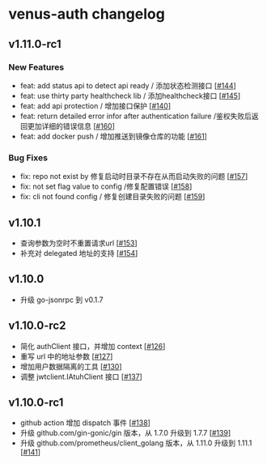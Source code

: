 # venus-auth changelog

## v1.11.0-rc1

### New Features
* feat: add status api to detect api ready / 添加状态检测接口 [[#144](https://github.com/filecoin-project/venus-auth/pull/144)]
* feat: use thirty party healthcheck lib  / 添加healthcheck接口 [[#145](https://github.com/filecoin-project/venus-auth/pull/145)]
* feat: add api protection / 增加接口保护  [[#140](https://github.com/filecoin-project/venus-auth/pull/140)]
* feat: return detailed error infor after authentication failure  /鉴权失败后返回更加详细的错误信息 [[#160](https://github.com/filecoin-project/venus-auth/pull/160)]
* feat: add docker push / 增加推送到镜像仓库的功能 [[#161](https://github.com/filecoin-project/venus-auth/pull/161)]

### Bug Fixes

* fix: repo not exist by 修复启动时目录不存在从而启动失败的问题 [[#157](https://github.com/filecoin-project/venus-auth/pull/157)]
* fix: not set flag value to config  /修复配置错误 [[#158](https://github.com/filecoin-project/venus-auth/pull/158)]
* fix: cli not found config  / 修复创建目录失败的问题 [[#159](https://github.com/filecoin-project/venus-auth/pull/159)]


## v1.10.1

* 查询参数为空时不重置请求url [[#153](https://github.com/filecoin-project/venus-auth/pull/153)]
* 补充对 delegated 地址的支持 [[#154](https://github.com/filecoin-project/venus-auth/pull/154)]

## v1.10.0

* 升级 go-jsonrpc 到 v0.1.7

## v1.10.0-rc2

* 简化 authClient 接口，并增加 context [[#126](https://github.com/filecoin-project/venus-auth/pull/126)]
* 重写 url 中的地址参数 [[#127](https://github.com/filecoin-project/venus-auth/pull/127)]
* 增加用户数据隔离的工具 [[#130](https://github.com/filecoin-project/venus-auth/pull/130)]
* 调整 jwtclient.IAtuhClient 接口 [[#137](https://github.com/filecoin-project/venus-auth/pull/137)]

## v1.10.0-rc1

* github action 增加 dispatch 事件 [[#138](https://github.com/filecoin-project/venus-auth/pull/138)]
* 升级 github.com/gin-gonic/gin 版本，从 1.7.0 升级到 1.7.7 [[#139](https://github.com/filecoin-project/venus-auth/pull/139)]
* 升级 github.com/prometheus/client_golang 版本，从 1.11.0 升级到 1.11.1 [[#141](https://github.com/filecoin-project/venus-auth/pull/141)]
